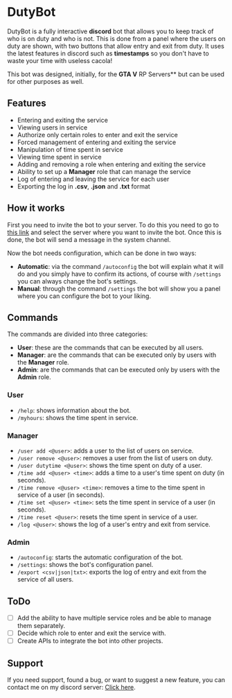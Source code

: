 # DutyBot
DutyBot is a fully interactive **discord** bot that allows you to keep track of who is on duty and who is not. This is done from a panel where the users on duty are shown, with two buttons that allow entry and exit from duty. It uses the latest features in discord such as **timestamps** so you don't have to waste your time with useless cacola!

This bot was designed, initially, for the **GTA V** RP Servers** but can be used for other purposes as well.

## Features
- Entering and exiting the service
- Viewing users in service
- Authorize only certain roles to enter and exit the service
- Forced management of entering and exiting the service
- Manipulation of time spent in service
- Viewing time spent in service
- Adding and removing a role when entering and exiting the service
- Ability to set up a **Manager** role that can manage the service
- Log of entering and leaving the service for each user
- Exporting the log in **.csv**, **.json** and **.txt** format

## How it works
First you need to invite the bot to your server. To do this you need to go to [this link](https://discord.com/api/oauth2/authorize?client_id=755202202201733120&permissions=8&scope=bot) and select the server where you want to invite the bot. Once this is done, the bot will send a message in the system channel.

Now the bot needs configuration, which can be done in two ways:
- **Automatic**: via the command `/autoconfig` the bot will explain what it will do and you simply have to confirm its actions, of course with `/settings` you can always change the bot's settings.
- **Manual**: through the command `/settings` the bot will show you a panel where you can configure the bot to your liking.

## Commands
The commands are divided into three categories:
- **User**: these are the commands that can be executed by all users.
- **Manager**: are the commands that can be executed only by users with the **Manager** role.
- **Admin**: are the commands that can be executed only by users with the **Admin** role.

### User
- `/help`: shows information about the bot.
- `/myhours`: shows the time spent in service.

### Manager
- `/user add <@user>`: adds a user to the list of users on service.
- `/user remove <@user>`: removes a user from the list of users on duty.
- `/user dutytime <@user>`: shows the time spent on duty of a user.
- `/time add <@user> <time>`: adds a time to a user's time spent on duty (in seconds).
- `/time remove <@user> <time>`: removes a time to the time spent in service of a user (in seconds).
- `/time set <@user> <time>`: sets the time spent in service of a user (in seconds).
- `/time reset <@user>`: resets the time spent in service of a user.
- `/log <@user>`: shows the log of a user's entry and exit from service.

### Admin
- `/autoconfig`: starts the automatic configuration of the bot.
- `/settings`: shows the bot's configuration panel.
- `/export <csv|json|txt>`: exports the log of entry and exit from the service of all users.

## ToDo
- [ ] Add the ability to have multiple service roles and be able to manage them separately.
- [ ] Decide which role to enter and exit the service with.
- [ ] Create APIs to integrate the bot into other projects. 

## Support
If you need support, found a bug, or want to suggest a new feature, you can contact me on my discord server: [Click here](https://discord.gg/7Rb4ZgeEt2).
